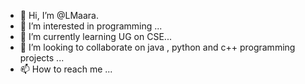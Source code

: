 - 👋 Hi, I’m @LMaara.
- 👀 I’m interested in programming ...
- 🌱 I’m currently learning UG on CSE...
- 💞️ I’m looking to collaborate on java , python and c++ programming projects ...
- 📫 How to reach me ...

<!---
LMaara/LMaara is a ✨ special ✨ repository because its `README.md` (this file) appears on your GitHub profile.
You can click the Preview link to take a look at your changes.
--->
